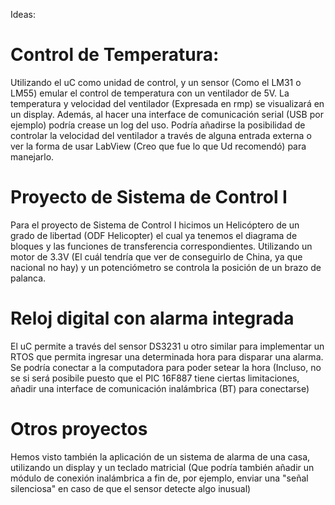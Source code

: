 Ideas:

# Control de Temperatura:

Utilizando el uC como unidad de control, y un sensor (Como el LM31 o LM55) emular el control de temperatura con un ventilador de 5V. La temperatura y velocidad del ventilador (Expresada en rmp) se visualizará en un display. Además, al hacer una interface de comunicación serial (USB por ejemplo) podría crease un log del uso. Podría añadirse la posibilidad de controlar la velocidad del ventilador  a través de alguna entrada externa o ver la forma de usar LabView (Creo que fue lo que Ud recomendó) para manejarlo.

# Proyecto de Sistema de Control I
Para el proyecto de Sistema de Control I hicimos un Helicóptero de un grado de libertad (ODF Helicopter) el cual ya tenemos el diagrama de bloques y las funciones de transferencia correspondientes. Utilizando un motor de 3.3V (El cuál tendría que ver de conseguirlo de China, ya que nacional no hay) y un potenciómetro se controla la posición de un brazo de palanca.

# Reloj digital con alarma integrada

El uC permite a través del sensor DS3231 u otro similar para implementar un RTOS que permita ingresar una determinada hora para disparar una alarma. Se podría conectar a la computadora para poder  setear la hora (Incluso, no se si será posibile puesto que el PIC 16F887 tiene ciertas limitaciones, añadir una interface de comunicación inalámbrica (BT) para conectarse)

# Otros proyectos
Hemos visto también la aplicación de un sistema de alarma de una casa, utilizando un display y un teclado matricial (Que podría también añadir un módulo de conexión inalámbrica a fin de, por ejemplo, enviar una "señal silenciosa" en caso de que el sensor detecte algo inusual)
